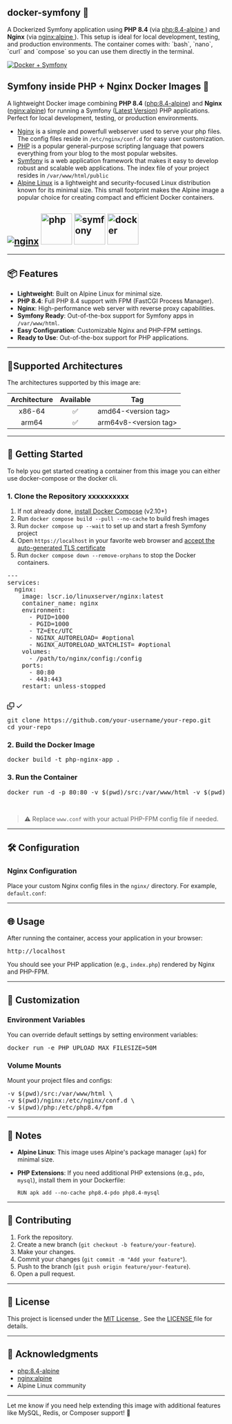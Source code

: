 <div class="Box-sc-g0xbh4-0 js-snippet-clipboard-copy-unpositioned DirectoryRichtextContent-module__SharedMarkdownContent--YORdJ" data-hpc="true">
  <article class="markdown-body entry-content container-lg" itemprop="text">
    <h1 dir="auto">docker-symfony 🚀 </h1>
    <p dir="auto">
      A Dockerized Symfony application using <strong>PHP 8.4</strong> (via <a href="https://hub.docker.com/_/php" target="_blank" rel="nofollow">php:8.4-alpine </a>) and <strong>Nginx</strong> (via <a href="https://hub.docker.com/_/nginx" target="_blank" rel="nofollow">nginx:alpine </a>). This setup is ideal for local development, testing, and production environments. The container comes with: `bash`, `nano`, `curl` and `compose` so you can use them directly in the terminal.
    </p>
   <p dir="auto">
      <a href="https://symfony.com/" rel="nofollow" target="_blank">
         <img src="https://github.com/user-attachments/assets/2156229d-219d-4a22-a907-b7b0824fb184" alt="Docker + Symfony" style="max-width: 100%;" />
      </a>
   </p>
    <h1 dir="auto">Symfony inside PHP + Nginx Docker Images 🐳</h1>
    <p dir="auto">A lightweight Docker image combining <strong>PHP 8.4</strong> (<a href="https://hub.docker.com/_/php" target="_blank" rel="nofollow">php:8.4-alpine</a>) and
        <strong>Nginx</strong> (<a href="https://hub.docker.com/_/nginx" target="_blank" rel="nofollow">nginx:alpine</a>) for running a Symfony (<a href="https://symfony.com/doc/current/setup.html" target="_blank" rel="nofollow">Latest Version</a>) PHP applications. Perfect for local development, testing, or production environments.
    </p>
    <p dir="auto">
      <ul dir="auto">
        <li class="text-start">
          <a href="https://nginx.org/" target="_blank" rel="nofollow">Nginx</a> is a simple and powerfull webserver used to serve your php files. The config files reside in <code>/etc/nginx/conf.d</code> for easy user customization.
        </li>
        <li class="text-start">
          <a href="https://www.php.net/" target="_blank" rel="nofollow">PHP</a> is a popular general-purpose scripting language that powers everything from your blog to the most popular websites.
        </li>
        <li class="text-start">
          <a href="https://symfony.com/doc/current/setup.html" target="_blank" rel="nofollow">Symfony</a> is a web application framework that makes it easy to develop robust and scalable web applications. The index file of your project resides in <code>/var/www/html/public</code>
        </li>
         <li class="text-start">
          <a href="https://hub.docker.com/_/alpine" target="_blank" rel="nofollow">Alpine Linux</a> is a lightweight and security-focused Linux distribution known for its minimal size. This small footprint makes the Alpine image a popular choice for creating compact and efficient Docker containers.
        </li>
      </ul>      
    </p>
    <p dir="auto">
      <h1 dir="auto">
      <a href="https://nginx.org/" target="_blank" rel="nofollow"><img src="https://raw.githubusercontent.com/linuxserver/docker-templates/master/linuxserver.io/img/nginx-banner.png" alt="nginx" style="max-width: 100%;"></a>
      <a href="https://www.php.net/" target="_blank" rel="nofollow"><img width="auto" height="72" alt="php" src="https://github.com/user-attachments/assets/630de1e9-a335-4b5c-baf2-950955abf1f9" /></a>
      <a href="https://symfony.com" target="_blank" rel="nofollow"><img width="auto" height="72" alt="symfony" src="https://github.com/user-attachments/assets/976fe8bf-a538-4952-8f85-6783db65ba02" /></a>
      <a href="https://hub.docker.com" target="_blank" rel="nofollow"><img width="auto" height="72" alt="docker" src="https://github.com/user-attachments/assets/505db4dc-69f1-4098-b569-777a3ba57e3c" /></a>
        </h1>
    </p>
    <div class="my-2"></div>
    <hr class="border-gray-100 dark:border-gray-850">
    <h2 dir="auto">📦 Features</h2>
    <ul dir="auto" class="">
        <li class="text-start "><strong>Lightweight</strong>: Built on Alpine Linux for minimal size.</li>
        <li class="text-start "><strong>PHP 8.4</strong>: Full PHP 8.4 support with FPM (FastCGI Process Manager).</li>
        <li class="text-start "><strong>Nginx</strong>: High-performance web server with reverse proxy capabilities.
        </li>
      <li class="text-start "><strong>Symfony Ready</strong>: Out-of-the-box support for Symfony apps in <code class="codespan cursor-pointer">/var/www/html</code>.</li>
        <li class="text-start "><strong>Easy Configuration</strong>: Customizable Nginx and PHP-FPM settings.</li>
        <li class="text-start "><strong>Ready to Use</strong>: Out-of-the-box support for PHP applications.</li>
    </ul>
    <div class="my-2"></div>
    <hr class="border-gray-100 dark:border-gray-850">
    <h2 dir="auto">📁Supported Architectures</h2>
    <p dir="auto">The architectures supported by this image are:</p>
    <markdown-accessiblity-table data-catalyst="">
      <table>
        <thead>
            <tr>
                <th align="center">Architecture</th>
                <th align="center">Available</th>
                <th>Tag</th>
            </tr>
        </thead>
        <tbody>
            <tr>
                <td align="center">x86-64</td>
                <td align="center">✅</td>
                <td>amd64-&lt;version tag&gt;</td>
            </tr>
            <tr>
                <td align="center">arm64</td>
                <td align="center">✅</td>
                <td>arm64v8-&lt;version tag&gt;</td>
            </tr>
        </tbody>
    </table>
    </markdown-accessiblity-table>
            <div id="plt-canvas-cd9b6cf8-3c82-4a73-97fd-feaac6814eb4-12"
                class="bg-gray-50 dark:bg-[#202123] dark:text-white max-w-full overflow-x-auto scrollbar-hidden"></div>
        </div>
    </div>
    <div class="my-2"></div>
    <hr class="border-gray-100 dark:border-gray-850">
    <h2 dir="auto">🚀 Getting Started </h2>
    <p dir="auto">To help you get started creating a container from this image you can either use docker-compose or the docker cli.</p>
    <h3 dir="auto">1. Clone the Repository xxxxxxxxxx</h3>
    <ol dir="auto">
      <li>If not already done, <a href="https://docs.docker.com/compose/install/" rel="nofollow">install Docker Compose</a> (v2.10+)</li>
      <li>Run <code>docker compose build --pull --no-cache</code> to build fresh images</li>
      <li>Run <code>docker compose up --wait</code> to set up and start a fresh Symfony project</li>
      <li>Open <code>https://localhost</code> in your favorite web browser and <a href="https://stackoverflow.com/a/15076602/1352334" rel="nofollow">accept the auto-generated TLS certificate</a></li>
      <li>Run <code>docker compose down --remove-orphans</code> to stop the Docker containers.</li>
    </ol>

  <div class="highlight highlight-source-yaml notranslate position-relative overflow-auto" dir="auto">
    <pre>---
<span class="pl-ent">services</span>:
  <span class="pl-ent">nginx</span>:
    <span class="pl-ent">image</span>: <span class="pl-s">lscr.io/linuxserver/nginx:latest</span>
    <span class="pl-ent">container_name</span>: <span class="pl-s">nginx</span>
    <span class="pl-ent">environment</span>:
      - <span class="pl-s">PUID=1000</span>
      - <span class="pl-s">PGID=1000</span>
      - <span class="pl-s">TZ=Etc/UTC</span>
      - <span class="pl-s">NGINX_AUTORELOAD= </span><span class="pl-c"><span class="pl-c">#</span>optional</span>
      - <span class="pl-s">NGINX_AUTORELOAD_WATCHLIST= </span><span class="pl-c"><span class="pl-c">#</span>optional</span>
    <span class="pl-ent">volumes</span>:
      - <span class="pl-s">/path/to/nginx/config:/config</span>
    <span class="pl-ent">ports</span>:
      - <span class="pl-c1">80:80</span>
      - <span class="pl-c1">443:443</span>
    <span class="pl-ent">restart</span>: <span class="pl-s">unless-stopped</span>
  </pre>
    <div class="zeroclipboard-container">
    <clipboard-copy aria-label="Copy" class="ClipboardButton btn btn-invisible js-clipboard-copy m-2 p-0 d-flex flex-justify-center flex-items-center" data-copy-feedback="Copied!" data-tooltip-direction="w" value="---
services:
  nginx:
    image: lscr.io/linuxserver/nginx:latest
    container_name: nginx
    environment:
      - PUID=1000
      - PGID=1000
      - TZ=Etc/UTC
      - NGINX_AUTORELOAD= #optional
      - NGINX_AUTORELOAD_WATCHLIST= #optional
    volumes:
      - /path/to/nginx/config:/config
    ports:
      - 80:80
      - 443:443
    restart: unless-stopped" tabindex="0" role="button">
      <svg aria-hidden="true" height="16" viewBox="0 0 16 16" version="1.1" width="16" data-view-component="true" class="octicon octicon-copy js-clipboard-copy-icon">
    <path d="M0 6.75C0 5.784.784 5 1.75 5h1.5a.75.75 0 0 1 0 1.5h-1.5a.25.25 0 0 0-.25.25v7.5c0 .138.112.25.25.25h7.5a.25.25 0 0 0 .25-.25v-1.5a.75.75 0 0 1 1.5 0v1.5A1.75 1.75 0 0 1 9.25 16h-7.5A1.75 1.75 0 0 1 0 14.25Z"></path><path d="M5 1.75C5 .784 5.784 0 6.75 0h7.5C15.216 0 16 .784 16 1.75v7.5A1.75 1.75 0 0 1 14.25 11h-7.5A1.75 1.75 0 0 1 5 9.25Zm1.75-.25a.25.25 0 0 0-.25.25v7.5c0 .138.112.25.25.25h7.5a.25.25 0 0 0 .25-.25v-7.5a.25.25 0 0 0-.25-.25Z"></path>
</svg>
      <svg aria-hidden="true" height="16" viewBox="0 0 16 16" version="1.1" width="16" data-view-component="true" class="octicon octicon-check js-clipboard-check-icon color-fg-success d-none">
    <path d="M13.78 4.22a.75.75 0 0 1 0 1.06l-7.25 7.25a.75.75 0 0 1-1.06 0L2.22 9.28a.751.751 0 0 1 .018-1.042.751.751 0 0 1 1.042-.018L6 10.94l6.72-6.72a.75.75 0 0 1 1.06 0Z"></path>
</svg>
    </clipboard-copy>
  <pre>
git clone https://github.com/your-username/your-repo.git
cd your-repo
</pre>
    <div class="my-2"></div>
    <h3 dir="auto">2. Build the Docker Image </h3>
    <pre>docker build -t php-nginx-app .</pre>
    <div class="my-2"></div>
    <h3 dir="auto">3. Run the Container </h3>
      <pre>docker run -d -p 80:80 -v $(pwd)/src:/var/www/html -v $(pwd)/nginx:/etc/nginx/conf.d php-nginx-app</pre>
              <div class="cm-layer cm-layer-above cm-cursorLayer" aria-hidden="true"
                  style="z-index: 150; animation-duration: 1200ms;">
                  <div class="cm-cursor cm-cursor-primary"
                      style="left: 36.4334px; top: 5.29999px; height: 17px;"></div>
              </div>
              <div class="cm-layer cm-selectionLayer" aria-hidden="true" style="z-index: -2;"></div>
            <div id="plt-canvas-cd9b6cf8-3c82-4a73-97fd-feaac6814eb4-23"
                class="bg-gray-50 dark:bg-[#202123] dark:text-white max-w-full overflow-x-auto scrollbar-hidden"></div>
        </div>
    </div>
    <div class="my-2"></div>
    <blockquote dir="auto">
        <p dir="auto">⚠️ Replace <code class="codespan cursor-pointer">www.conf</code> with your actual PHP-FPM config
            file if needed. </p>
    </blockquote>
    <hr class="border-gray-100 dark:border-gray-850">
    <h2 dir="auto">🛠️ Configuration </h2>
    <h3 dir="auto">Nginx Configuration </h3>
    <p dir="auto">Place your custom Nginx config files in the <code class="codespan cursor-pointer">nginx/</code>
        directory. For example, <code class="codespan cursor-pointer">default.conf</code>: </p>
    <div class="my-2"></div>
    <div class="my-2"></div>
    <hr class="border-gray-100 dark:border-gray-850">
    <h2 dir="auto">🌐 Usage </h2>
    <p dir="auto">After running the container, access your application in your browser: </p>
    <div class="my-2"></div>
    <pre>http://localhost</pre>
    <div class="my-2"></div>
    <p dir="auto">You should see your PHP application (e.g., <code class="codespan cursor-pointer">index.php</code>)
        rendered by Nginx and PHP-FPM. </p>
    <div class="my-2"></div>
    <hr class="border-gray-100 dark:border-gray-850">
    <h2 dir="auto">🧪 Customization </h2>
    <h3 dir="auto">Environment Variables </h3>
    <p dir="auto">You can override default settings by setting environment variables: </p>
    <div class="my-2"></div>
    <pre>docker run -e PHP_UPLOAD_MAX_FILESIZE=50M</pre>
    <div class="my-2"></div>
    <h3 dir="auto">Volume Mounts </h3>
    <p dir="auto">Mount your project files and configs: </p>
    <div class="my-2"></div>
    <pre>
-v $(pwd)/src:/var/www/html \
-v $(pwd)/nginx:/etc/nginx/conf.d \
-v $(pwd)/php:/etc/php8.4/fpm
</pre>
    <div class="my-2"></div>
    <hr class="border-gray-100 dark:border-gray-850">
    <h2 dir="auto">📝 Notes </h2>
    <ul dir="auto" class="">
        <li class="text-start ">
            <p><strong>Alpine Linux</strong>: This image uses Alpine's package manager (<code
                    class="codespan cursor-pointer">apk</code>) for minimal size. </p>
        </li>
        <li class="text-start ">
            <p><strong>PHP Extensions</strong>: If you need additional PHP extensions (e.g., <code
                    class="codespan cursor-pointer">pdo</code>, <code class="codespan cursor-pointer">mysql</code>),
                install them in your Dockerfile: </p>
            <div class="my-2"></div>
            <code>RUN apk add --no-cache php8.4-pdo php8.4-mysql</code>
        </li>
    </ul>
    <div class="my-2"></div>
    <hr class="border-gray-100 dark:border-gray-850">
    <h2 dir="auto">🤝 Contributing </h2>
    <ol start="1" dir="auto">
        <li class="text-start"> Fork the repository.</li>
        <li class="text-start"> Create a new branch (<code
                class="codespan cursor-pointer">git checkout -b feature/your-feature</code>).</li>
        <li class="text-start"> Make your changes.</li>
        <li class="text-start"> Commit your changes (<code
                class="codespan cursor-pointer">git commit -m "Add your feature"</code>).</li>
        <li class="text-start"> Push to the branch (<code
                class="codespan cursor-pointer">git push origin feature/your-feature</code>).</li>
        <li class="text-start"> Open a pull request.</li>
    </ol>
    <div class="my-2"></div>
    <hr class="border-gray-100 dark:border-gray-850">
    <h2 dir="auto">📄 License </h2>
    <p dir="auto">This project is licensed under the <a href="LICENSE" target="_blank" rel="nofollow">MIT License </a>.
        See the <a href="LICENSE" target="_blank" rel="nofollow">LICENSE </a> file for details. </p>
    <div class="my-2"></div>
    <hr class="border-gray-100 dark:border-gray-850">
    <h2 dir="auto">📌 Acknowledgments </h2>
    <ul dir="auto" class="">
        <li class="text-start "><a href="https://hub.docker.com/_/php" target="_blank" rel="nofollow">php:8.4-alpine
            </a></li>
        <li class="text-start "><a href="https://hub.docker.com/_/nginx" target="_blank" rel="nofollow">nginx:alpine
            </a></li>
        <li class="text-start ">Alpine Linux community</li>
    </ul>
    <div class="my-2"></div>
    <hr class="border-gray-100 dark:border-gray-850">
    <p dir="auto">Let me know if you need help extending this image with additional features like MySQL, Redis, or
        Composer support! 🚀 </p>
   
  </article>
</div>

